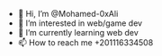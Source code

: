 - 👋 Hi, I’m @Mohamed-0xAli
- 👀 I’m interested in web/game dev
- 🌱 I’m currently learning web dev
- 📫 How to reach me +201116334508

<!---
Mohamed-0xAli/Mohamed-0xAli is a ✨ special ✨ repository because its `README.md` (this file) appears on your GitHub profile.
You can click the Preview link to take a look at your changes.
--->
